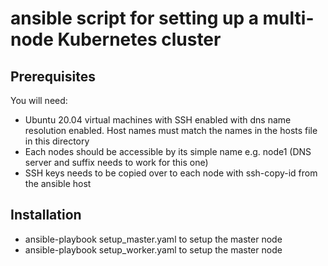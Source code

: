 # ansible script for setting up a multi-node Kubernetes cluster

## Prerequisites
You will need:
- Ubuntu 20.04 virtual machines with SSH enabled with dns name resolution enabled. Host names must match the names in the hosts file in this directory
- Each nodes should be accessible by its simple name e.g. node1 (DNS server and suffix needs to work for this one)
- SSH keys needs to be copied over to each node with ssh-copy-id from the ansible host

## Installation
- ansible-playbook setup_master.yaml to setup the master node
- ansible-playbook setup_worker.yaml to setup the master node



